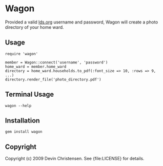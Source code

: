 # Wagon

Provided a valid [lds.org](https://www.lds.org/SSOSignIn) username and password, Wagon will create a photo directory of your home ward.

## Usage
    require 'wagon'

    member = Wagon::connect('username', 'password')
    home_ward = member.home_ward
    directory = home_ward.households.to_pdf(:font_size => 10, :rows => 9, ...)
    directory.render_file('photo_directory.pdf')

## Terminal Usage
    wagon --help

## Installation
    gem install wagon

## Copyright

Copyright (c) 2009 Devin Christensen. See {file:LICENSE} for details.
